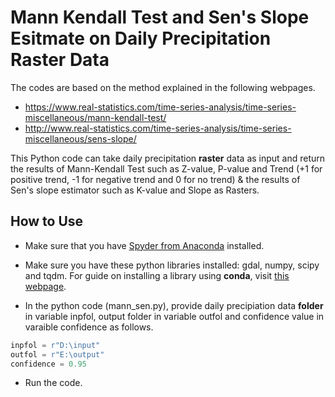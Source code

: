 # Mann Kendall Test and Sen's Slope Esitmate on Daily Precipitation Raster Data

The codes are based on the method explained in the following webpages.<br />
* https://www.real-statistics.com/time-series-analysis/time-series-miscellaneous/mann-kendall-test/
* http://www.real-statistics.com/time-series-analysis/time-series-miscellaneous/sens-slope/

This Python code can take daily precipitation <b>raster</b> data as input and return the results of Mann-Kendall Test such as Z-value, P-value and Trend (+1 for positive trend, -1 for negative trend and 0 for no trend) & the results of Sen's slope estimator such as K-value and Slope as Rasters. 

## How to Use
* Make sure that you have [Spyder from Anaconda](https://www.anaconda.com/distribution/) installed.

* Make sure you have these python libraries installed: gdal, numpy, scipy and tqdm. For guide on installing a library using **conda**, visit [this webpage](https://docs.anaconda.com/anaconda/user-guide/tasks/install-packages/).

* In the python code (mann_sen.py), provide daily precipiation data **folder** in variable inpfol, output folder in variable outfol and confidence value in varaible confidence as follows.
```python
inpfol = r"D:\input"
outfol = r"E:\output"
confidence = 0.95
```

* Run the code.

